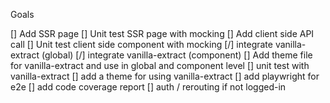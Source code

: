 Goals

[] Add SSR page
[] Unit test SSR page with mocking
[] Add client side API call
[] Unit test client side component with mocking
[/] integrate vanilla-extract (global)
[/] integrate vanilla-extract (component)
[] Add theme file for vanilla-extract and use in global and component level
[] unit test with vanilla-extract
[] add a theme for using vanilla-extract
[] add playwright for e2e
[] add code coverage report
[] auth / rerouting if not logged-in